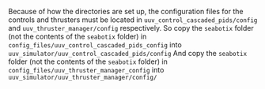Because of how the directories are set up, the configuration files for the controls and thrusters must be located in
`uuv_control_cascaded_pids/config` and `uuv_thruster_manager/config` respectively.
So copy the `seabotix` folder (not the contents of the `seabotix` folder) in `config_files/uuv_control_cascaded_pids_config` into `uuv_simulator/uuv_control_cascaded_pids/config`
And copy the `seabotix` folder (not the contents of the `seabotix` folder) in `config_files/uuv_thruster_manager_config` into `uuv_simulator/uuv_thruster_manager/config/`